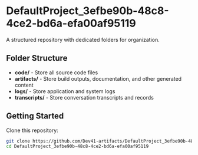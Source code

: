 # DefaultProject_3efbe90b-48c8-4ce2-bd6a-efa00af95119
A structured repository with dedicated folders for organization.

## Folder Structure

- **code/** - Store all source code files
- **artifacts/** - Store build outputs, documentation, and other generated content
- **logs/** - Store application and system logs
- **transcripts/** - Store conversation transcripts and records

## Getting Started

Clone this repository:
```bash
git clone https://github.com/Dev41-artifacts/DefaultProject_3efbe90b-48c8-4ce2-bd6a-efa00af95119
cd DefaultProject_3efbe90b-48c8-4ce2-bd6a-efa00af95119
```
